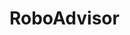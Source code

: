 # RoboAdvisor
<!-- This File includes the robo advisor project as well as the test.

First enter the RoboAdvisor.py into your terminal and run the script.

Then you will be presented with the opportunity to input a stock. For the sake of this example pick GOOGL or MSFT and enter in the format described.

This program will then show you the current stock price and other recent data about the stock price. --> 